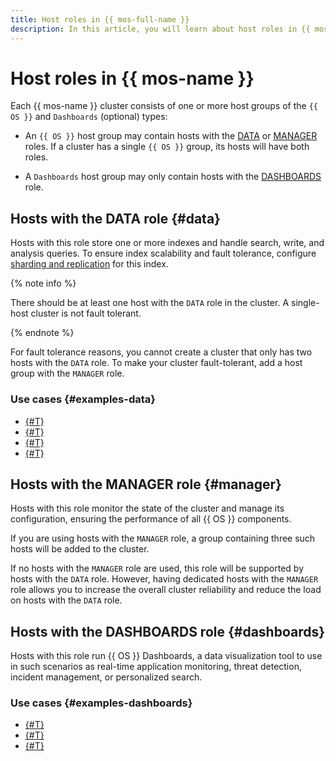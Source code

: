 ```yaml
---
title: Host roles in {{ mos-full-name }}
description: In this article, you will learn about host roles in {{ mos-name }}.
---
```


# Host roles in {{ mos-name }}

Each {{ mos-name }} cluster consists of one or more host groups of the `{{ OS }}` and `Dashboards` (optional) types:

* An `{{ OS }}` host group may contain hosts with the [DATA](#data) or [MANAGER](#manager) roles. If a cluster has a single `{{ OS }}` group, its hosts will have both roles.

* A `Dashboards` host group may only contain hosts with the [DASHBOARDS](#dashboards) role.

## Hosts with the DATA role {#data}

Hosts with this role store one or more indexes and handle search, write, and analysis queries. To ensure index scalability and fault tolerance, configure [sharding and replication](scalability-and-resilience.md) for this index.

{% note info %}

There should be at least one host with the `DATA` role in the cluster. A single-host cluster is not fault tolerant.

{% endnote %}

For fault tolerance reasons, you cannot create a cluster that only has two hosts with the `DATA` role. To make your cluster fault-tolerant, add a host group with the `MANAGER` role.

### Use cases {#examples-data}

* [{#T}](../tutorials/migration-to-opensearch.md)
* [{#T}](../tutorials/opensearch-index-policy.md)
* [{#T}](../tutorials/opensearch-to-object-storage.md)
* [{#T}](../tutorials/opensearch-yandex-lemmer.md)

## Hosts with the MANAGER role {#manager}

Hosts with this role monitor the state of the cluster and manage its configuration, ensuring the performance of all {{ OS }} components.

If you are using hosts with the `MANAGER` role, a group containing three such hosts will be added to the cluster.

If no hosts with the `MANAGER` role are used, this role will be supported by hosts with the `DATA` role. However, having dedicated hosts with the `MANAGER` role allows you to increase the overall cluster reliability and reduce the load on hosts with the `DATA` role.

## Hosts with the DASHBOARDS role {#dashboards}

Hosts with this role run {{ OS }} Dashboards, a data visualization tool to use in such scenarios as real-time application monitoring, threat detection, incident management, or personalized search.

### Use cases {#examples-dashboards}

* [{#T}](../tutorials/saml-keycloak.md)
* [{#T}](../tutorials/trails-to-opensearch.md)
* [{#T}](../tutorials/migration-to-opensearch.md)

